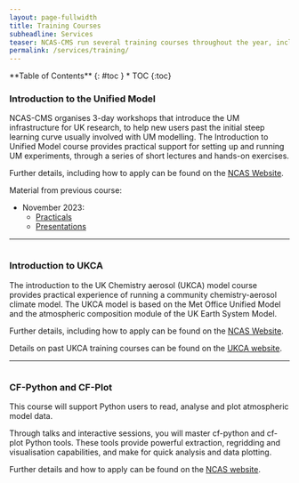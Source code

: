 ```yaml
---
layout: page-fullwidth
title: Training Courses
subheadline: Services
teaser: NCAS-CMS run several training courses throughout the year, including how to run the Unified Model on national HPC and analysing your data using Python tools.
permalink: /services/training/
---
```

<div class="row">
<div class="medium-4 medium-push-8 columns" markdown="1">
<div class="panel radius" markdown="1">
**Table of Contents**
{: #toc }
*  TOC
{:toc}
</div><!-- /.panel -->
</div><!-- /.medium-4 -->

<div class="medium-8 medium-pull-4 columns" markdown="1">

<div class="row">
    <div class="medium-6 columns">
       <img src="{{ site.urlimg }}atmosphere.png" alt="">
    </div>
</div>

</div><!-- /.medium-8.columns -->
</div><!-- /.row -->

### Introduction to the Unified Model

NCAS-CMS organises 3-day workshops that introduce the UM infrastructure for UK research, to help new users past the initial steep learning curve usually involved with UM modelling. The Introduction to Unified Model course provides practical support for setting up and running UM experiments, through a series of short lectures and hands-on exercises.

Further details, including how to apply can be found on the [NCAS Website](https://ncas.ac.uk/study-with-us/introduction-to-unified-model/).

Material from previous course:
 
* November 2023:
  * [Practicals](https://ncas-cms.github.io/um-training)
  * [Presentations](/assets/docs/UM_Introduction_Presentations.pdf)

----

<div class="row">
    <div class="medium-4 columns">
       <img src="{{ site.urlimg }}ukca.png" alt="">
    </div>
</div>

### Introduction to UKCA

The introduction to the UK Chemistry aerosol (UKCA) model course provides practical experience of running a community chemistry-aerosol climate model.  The UKCA model is based on the Met Office Unified Model and the atmospheric composition module of the UK Earth System Model.

Further details, including how to apply can be found on the [NCAS Website](https://ncas.ac.uk/study-with-us/introduction-to-ukca/).

Details on past UKCA training courses can be found on the [UKCA website](https://www.ukca.ac.uk/wiki/index.php/UKCA_Training_Overview).

----

<div class="row">
    <div class="medium-4 columns">
       <img src="{{ site.urlimg }}polar_stereographic.png" alt="">
    </div>
</div>

### CF-Python and CF-Plot

This course will support Python users to read, analyse and plot atmospheric model data. 

Through talks and interactive sessions, you will master cf-python and cf-plot Python tools. These tools provide powerful extraction, regridding and visualisation capabilities, and make for quick analysis and data plotting.

Further details and how to apply can be found on the [NCAS website](https://ncas.ac.uk/study-with-us/data-analysis-tools/).

